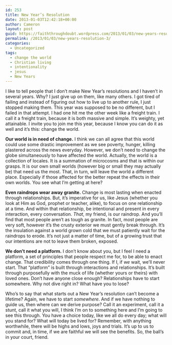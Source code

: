 ```yaml
---
id: 253
title: New Year’s Resolution
date: 2013-01-03T12:42:18+00:00
author: Cameron
layout: post
guid: https://faiththroughdoubt.wordpress.com/2013/01/03/new-years-resolution/
permalink: /2013/01/03/new-years-resolution-3/
categories:
  - Uncategorized
tags:
  - change the world
  - Christian living
  - intentionality
  - jesus
  - New Years
---
```

I like to tell people that I don’t make New Year’s resolutions and I haven’t in several years. Why? I just give up on them, like many others. I got tired of failing and instead of figuring out how to live up to another rule, I just stopped making them. This year was supposed to be no different, but I failed in that attempt. I had one hit me the other week like a freight train. I call it a freight train, because it is both massive and simple. It’s weighty, yet attainable. I invite you to join me this year, because I know you can do it as well and it’s this: change the world.

**Our world is in need of change.** I think we can all agree that this world could use some drastic improvement as we see poverty, hunger, killing plastered across the news everyday. However, we don’t need to change the globe simultaneously to have affected the world. Actually, the world is a collection of locales. It is a summation of microcosms and that is within our grasps. It is our own small worlds (however big or small they may actually be) that need us the most. That, in turn, will leave the world a different place. Especially if those affected for the better repeat the effects in their own worlds. You see what I’m getting at here?

**Even raindrops wear away granite.** Change is most lasting when enacted through relationships. But, it’s imperative for us, like Jesus (whether you look at Him as God, prophet or teacher, alike), to focus on one relationship at a time. And within that relationship, be intentional and present in every interaction, every conversation. _That_, my friend, is our raindrop. And you’ll find that most people aren’t as tough as granite. In fact, most people are very soft, however it’s the crusty exterior we must gently break through. It’s the insulation against a world grown cold that we must patiently wait for the raindrops to erode. It’s not just a matter of time, but of a growing trust that our intentions are not to leave them broken, exposed.

**We don’t need a platform.** I don’t know about you, but I feel I need a platform, a set of principles that people respect me for, to be able to enact change. That credibility comes through one thing. If I, if _we_ wait, we’ll never start. That “platform” is built through interactions and relationships. It’s built through purposefully with the muck of life (whether yours or theirs) with loved ones. Don’t have anyone close enough? Relationships have to start somewhere. Why not dive right in? What have you to lose?

Who’s to say that what starts out a New Year’s resolution can’t become a lifetime? Again, we have to start _somewhere_. And if we have nothing to guide us, then where can we derive purpose? Call it an experiment, call it a stunt, call it what you will, I think I’m on to something here and I’m going to see this through. You have a choice today, like we all do every day; what will you stand for? What will today be lived for? Remember, with anything worthwhile, there will be highs and lows, joys and trials. It’s up to us to commit and, in time, if we are faithful we will see the benefits. So, the ball’s in your court, friend.